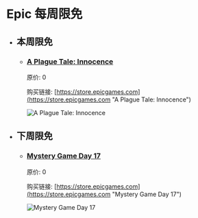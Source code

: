 # Epic 每周限免

- ## 本周限免


  - ### [A Plague Tale: Innocence](https://store.epicgames.com "A Plague Tale: Innocence")

    原价: 0

    购买链接: [https://store.epicgames.com](https://store.epicgames.com "A Plague Tale: Innocence")

    ![A Plague Tale: Innocence](https://cdn1.epicgames.com/offer/d5241c76f178492ea1540fce45616757/Free-Game-16-teaser_1920x1080-988a5d75946464cea876eb17e4326f9f)


- ## 下周限免


  - ### [Mystery Game Day 17](https://store.epicgames.com "Mystery Game Day 17")

    原价: 0

    购买链接: [https://store.epicgames.com](https://store.epicgames.com "Mystery Game Day 17")

    ![Mystery Game Day 17](https://cdn1.epicgames.com/offer/d5241c76f178492ea1540fce45616757/Free-Game-17-teaser_1920x1080-4fe4dc39667a1bbd6e61bc170adc777d)


